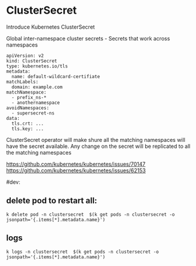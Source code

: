 # ClusterSecret
Introduce Kubernetes ClusterSecret 


Global inter-namespace cluster secrets - Secrets that work across namespaces 

```
apiVersion: v2
kind: ClusterSecret
type: kubernetes.io/tls
metadata:
  name: default-wildcard-certifiate
matchLabels:
  domain: example.com 
matchNamespace:
  - prefix_ns-*
  - anothernamespace
avoidNamespaces:
  - supersecret-ns
data:
  tls.crt: ...
  tls.key: ...
```

ClusterSecret operator will make shure all the matching namespaces will have the secret available.
Any change on the secret will be replicated to all the matching namespaces


https://github.com/kubernetes/kubernetes/issues/70147
https://github.com/kubernetes/kubernetes/issues/62153



#dev:

## delete pod to restart all:

```
k delete pod -n clustersecret  $(k get pods -n clustersecret -o jsonpath='{.items[*].metadata.name}')
```


## logs

```
k logs -n clustersecret  $(k get pods -n clustersecret -o jsonpath='{.items[*].metadata.name}')
```
